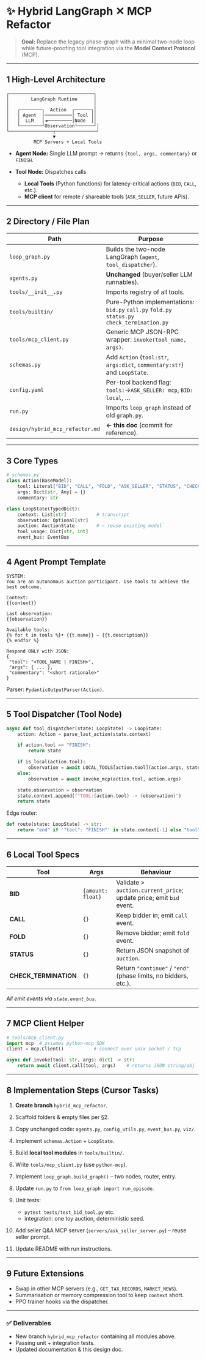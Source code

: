 
# ✨ Hybrid LangGraph ✕ MCP Refactor

> **Goal:** Replace the legacy phase-graph with a minimal two-node loop while future-proofing tool integration via the **Model Context Protocol** (MCP).

---

## 1 High-Level Architecture

```
┌───────────────────────────────┐
│        LangGraph Runtime      │
│                               │
│   ┌────────┐  Action  ┌──────┐│
│   │ Agent  │──────────│ Tool ││
│   │  LLM   │◄─────────│Node  ││
│   └────────┘Observation└──────┘│
└────────────────┬───────────────┘
                 ▼
          MCP Servers + Local Tools
```

* **Agent Node:** Single LLM prompt → returns `{tool, args, commentary}` or `FINISH`.
* **Tool Node:** Dispatches calls

  * **Local Tools** (Python functions) for latency-critical actions (`BID`, `CALL`, etc.).
  * **MCP client** for remote / shareable tools (`ASK_SELLER`, future APIs).

---

## 2 Directory / File Plan

| Path                            | Purpose                                                                                          |
| ------------------------------- | ------------------------------------------------------------------------------------------------ |
| `loop_graph.py`                 | Builds the two-node LangGraph (`agent`, `tool_dispatcher`).                                      |
| `agents.py`                     | **Unchanged** (buyer/seller LLM runnables).                                                      |
| `tools/__init__.py`             | Imports registry of all tools.                                                                   |
| `tools/builtin/`                | Pure-Python implementations:<br> `bid.py` `call.py` `fold.py` `status.py` `check_termination.py` |
| `tools/mcp_client.py`           | Generic MCP JSON-RPC wrapper: `invoke(tool_name, args)`.                                         |
| `schemas.py`                    | Add `Action` (`tool:str`, `args:dict`, `commentary:str`) and `LoopState`.                        |
| `config.yaml`                   | Per-tool backend flag:<br>`tools:`→`ASK_SELLER: mcp`, `BID: local`, …                            |
| `run.py`                        | Imports `loop_graph` instead of old `graph.py`.                                                  |
| `design/hybrid_mcp_refactor.md` | **← this doc** (commit for reference).                                                           |

---

## 3 Core Types

```python
# schemas.py
class Action(BaseModel):
    tool: Literal["BID", "CALL", "FOLD", "ASK_SELLER", "STATUS", "CHECK_TERMINATION", "FINISH"]
    args: Dict[str, Any] = {}
    commentary: str

class LoopState(TypedDict):
    context: List[str]           # transcript
    observation: Optional[str]
    auction: AuctionState        # ← reuse existing model
    tool_usage: Dict[str, int]
    event_bus: EventBus
```

---

## 4 Agent Prompt Template

```jinja
SYSTEM:
You are an autonomous auction participant. Use tools to achieve the best outcome.

Context:
{{context}}

Last observation:
{{observation}}

Available tools:
{% for t in tools %}• {{t.name}} – {{t.description}}
{% endfor %}

Respond ONLY with JSON:
{
 "tool": "<TOOL_NAME | FINISH>",
 "args": { ... },
 "commentary": "<short rationale>"
}
```

Parser: `PydanticOutputParser(Action)`.

---

## 5 Tool Dispatcher (Tool Node)

```python
async def tool_dispatcher(state: LoopState) -> LoopState:
    action: Action = parse_last_action(state.context)

    if action.tool == "FINISH":
        return state

    if is_local(action.tool):
        observation = await LOCAL_TOOLS[action.tool](action.args, state)
    else:
        observation = await invoke_mcp(action.tool, action.args)

    state.observation = observation
    state.context.append(f"TOOL:{action.tool} -> {observation}")
    return state
```

Edge router:

```python
def route(state: LoopState) -> str:
    return "end" if '"tool": "FINISH"' in state.context[-1] else "tool"
```

---

## 6 Local Tool Specs

| Tool                   | Args              | Behaviour                                                           |
| ---------------------- | ----------------- | ------------------------------------------------------------------- |
| **BID**                | `{amount: float}` | Validate > `auction.current_price`; update price; emit `bid` event. |
| **CALL**               | `{}`              | Keep bidder in; emit `call` event.                                  |
| **FOLD**               | `{}`              | Remove bidder; emit `fold` event.                                   |
| **STATUS**             | `{}`              | Return JSON snapshot of `auction`.                                  |
| **CHECK\_TERMINATION** | `{}`              | Return `"continue"` / `"end"` (phase limits, no bidders, etc.).     |

*All emit events via `state.event_bus`.*

---

## 7 MCP Client Helper

```python
# tools/mcp_client.py
import mcp  # assumes python-mcp SDK
client = mcp.Client()           # connect over unix socket / tcp

async def invoke(tool: str, args: dict) -> str:
    return await client.call(tool, args)    # returns JSON string/obj
```

---

## 8 Implementation Steps (Cursor Tasks)

1. **Create branch** `hybrid_mcp_refactor`.
2. Scaffold folders & empty files per §2.
3. Copy unchanged code: `agents.py`, `config_utils.py`, `event_bus.py`, `viz/`.
4. Implement `schemas.Action` + `LoopState`.
5. Build **local tool modules** in `tools/builtin/`.
6. Write `tools/mcp_client.py` (use `python-mcp`).
7. Implement `loop_graph.build_graph()` – two nodes, router, entry.
8. Update `run.py` to `from loop_graph import run_episode`.
9. Unit tests:

   * `pytest tests/test_bid_tool.py` etc.
   * integration: one toy auction, deterministic seed.
10. Add seller Q\&A MCP server (`servers/ask_seller_server.py`) – reuse seller prompt.
11. Update README with run instructions.

---

## 9 Future Extensions

* Swap in other MCP servers (e.g., `GET_TAX_RECORDS`, `MARKET_NEWS`).
* Summarisation or memory compression tool to keep `context` short.
* PPO trainer hooks via the dispatcher.

---

### ✅ Deliverables

* New branch `hybrid_mcp_refactor` containing all modules above.
* Passing unit + integration tests.
* Updated documentation & this design doc.
